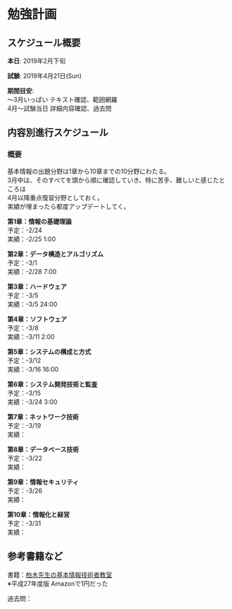 
# 勉強計画

## スケジュール概要

**本日**:
2019年2月下旬  

**試験**:
2019年4月21日(Sun)

**期間目安**:  
～3月いっぱい テキスト確認、範囲網羅  
4月～試験当日 詳細内容確認、過去問


## 内容別進行スケジュール

### 概要
基本情報の出題分野は1章から10章までの10分野にわたる。  
3月中は、そのすべてを頭から順に確認していき、特に苦手、難しいと感じたところは  
4月以降重点復習分野としておく。  
実績が埋まったら都度アップデートしてく。

**第1章：情報の基礎理論**  
予定：-2/24  
実績：-2/25 1:00

**第2章：データ構造とアルゴリズム**  
予定：-3/1  
実績：-2/28 7:00

**第3章：ハードウェア**  
予定：-3/5  
実績：-3/5 24:00

**第4章：ソフトウェア**  
予定：-3/8  
実績：-3/11 2:00

**第5章：システムの構成と方式**  
予定：-3/12  
実績：-3/16 16:00

**第6章：システム開発技術と監査**  
予定：-3/15  
実績：-3/24 3:00

**第7章：ネットワーク技術**  
予定：-3/19  
実績：

**第8章：データベース技術**  
予定：-3/22  
実績：

**第9章：情報セキュリティ**  
予定：-3/26  
実績：

**第10章：情報化と経営**  
予定：-3/31  
実績：

## 参考書籍など
書籍：[柏木先生の基本情報技術者教室](https://www.amazon.co.jp/dp/B0784TT99J)   
※平成27年度版 Amazonで1円だった

過去問：
